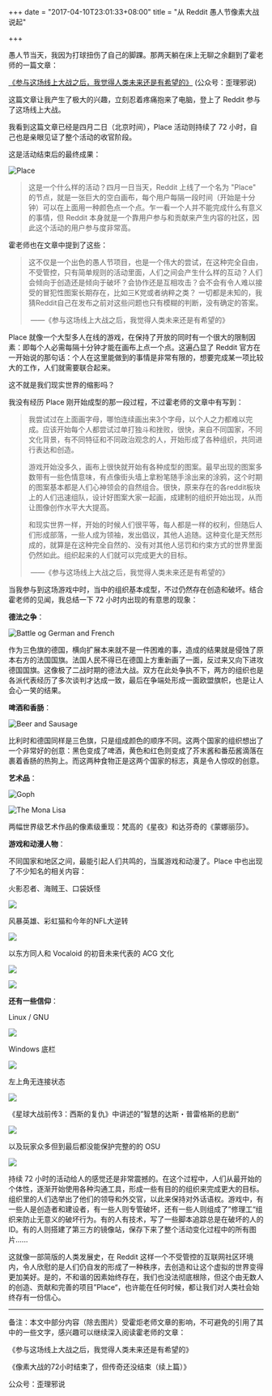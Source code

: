 +++
date = "2017-04-10T23:01:33+08:00"
title = "从 Reddit 愚人节像素大战说起"

+++

愚人节当天，我因为打球扭伤了自己的脚踝。那两天躺在床上无聊之余翻到了霍老师的一篇文章：

[《参与这场线上大战之后，我觉得人类未来还是有希望的》](http://mp.weixin.qq.com/s/Pz0NZ2t9fd_-RNFj1rT0hA)     (公众号：歪理邪说)

这篇文章让我产生了极大的兴趣，立刻忍着疼痛抱来了电脑，登上了 Reddit 参与了这场线上大战。<!--more-->

我看到这篇文章已经是四月二日（北京时间），Place 活动则持续了 72 小时，自己也是亲眼见证了整个活动的收官阶段。

这是活动结束后的最终成果：

![Place](https://c1.staticflickr.com/3/2861/33798313132_d385bd8149_b.jpg)

> 这是一个什么样的活动？四月一日当天，Reddit 上线了一个名为 "Place" 的节点，就是一张巨大的空白画布，每个用户每隔一段时间（开始是十分钟）可以在上面用一种颜色点一个点。乍一看一个人并不能完成什么有意义的事情，但 Reddit 本身就是一个靠用户参与和贡献来产生内容的社区，因此这个活动的用户参与度非常高。

霍老师也在文章中提到了这些：

> 这不仅是一个出色的愚人节项目，也是一个伟大的尝试，在这种完全自由，不受管控，只有简单规则的活动里面，人们之间会产生什么样的互动？人们会倾向于创造还是倾向于破坏？会协作还是互相攻击？会不会有令人难以接受的冒犯性图案长期存在，比如三K党或者纳粹之类？ 一切都是未知的，我猜Reddit自己在发布之前对这些问题也只有模糊的判断，没有确定的答案。				
>
> ​					——《参与这场线上大战之后，我觉得人类未来还是有希望的》

Place 就像一个大型多人在线的游戏，在保持了开放的同时有一个很大的限制因素：即每个人必需每隔十分钟才能在画布上点一个点。这遍凸显了 Reddit 官方在一开始说的那句话：个人在这里能做到的事情是非常有限的，想要完成某一项比较大的工作，人们就需要联合起来。

这不就是我们现实世界的缩影吗？

我没有经历 Place 刚开始成型的那一段过程，不过霍老师的文章中有写到：

> 我尝试过在上面画字母，哪怕连续画出来3个字母，以个人之力都难以完成。应该开始每个人都尝试过单打独斗和挫败，很快，来自不同国家，不同文化背景，有不同特征和不同政治观念的人，开始形成了各种组织，共同进行表达和创造。
>
> 游戏开始没多久，画布上很快就开始有各种成型的图案。最早出现的图案多数带有一些色情意味，有点像街头墙上拿粉笔随手涂出来的涂鸦，这个时期的图案基本都是人们心神领会的自然组合。很快，原来存在的各reddit板块上的人们迅速组队，设计好图案大家一起画，成建制的组织开始出现，从而让图像创作水平大大提高。
>
> 和现实世界一样，开始的时候人们很平等，每人都是一样的权利，但随后人们形成部落，一些人成为领袖，发出倡议，其他人追随。这种变化是天然形成的，就算是在这种完全自然的、没有对其他人惩罚和约束方式的世界里面仍然如此。组织起来的人们就可以完成更大的目标。
>
> ​					——《参与这场线上大战之后，我觉得人类未来还是有希望的》

当我参与到这场游戏中时，当中的组织基本成型，不过仍然存在创造和破坏。结合霍老师的见闻，我总结一下 72 小时内出现的有意思的现象：

**德法之争**：

![Battle og German and French](https://c1.staticflickr.com/3/2832/33810955032_becdda8c55_z.jpg)

作为三色旗的德国，横向扩展本来就不是一件困难的事，造成的结果就是侵蚀了原本右方的法国国旗。法国人民不得已在德国上方重新画了一面，反过来又向下进攻德国国旗。这像极了二战时期的德法大战。双方在此处争执不下，两方的组织也是各派代表经历了多次谈判才达成一致，最后在争端处形成一面欧盟旗帜，也是让人会心一笑的结果。

**啤酒和香肠**：

![Beer and Sausage](https://c1.staticflickr.com/4/3703/33968974605_6deca3c8d0_z.jpg)

比利时和德国同样是三色旗，只是组成颜色的顺序不同。这两个国家的组织想出了一个非常好的创意：黑色变成了啤酒，黄色和红色则变成了芥末酱和番茄酱滴落在裹着香肠的热狗上。而这两种食物正是这两个国家的标志，真是令人惊叹的创意。

**艺术品**：

![Goph](https://c1.staticflickr.com/3/2821/33968973925_a57bacba97.jpg)

![The Mona Lisa](https://c1.staticflickr.com/3/2909/33968975395_efca254988_z.jpg)

两幅世界级艺术作品的像素级重现：梵高的《星夜》和达芬奇的《蒙娜丽莎》。

**游戏和动漫人物**：

不同国家和地区之间，最能引起人们共鸣的，当属游戏和动漫了。Place 中也出现了不少知名的相关内容：

火影忍者、海贼王、口袋妖怪

![](https://c1.staticflickr.com/3/2921/33125116054_b2cc095ba8_z.jpg)

风暴英雄、彩虹猫和今年的NFL大逆转

![](https://c1.staticflickr.com/4/3950/33968974005_1e8072d47c_z.jpg)

以东方同人和 Vocaloid 的初音未来代表的 ACG 文化

![](https://c1.staticflickr.com/4/3829/33968974075_a9f75bc707.jpg)

![](https://c1.staticflickr.com/4/3947/33968973525_267dffee7d_m.jpg)

**还有一些信仰**：

Linux / GNU

![](https://c1.staticflickr.com/3/2853/33968973595_875882dccf.jpg)

Windows 底栏

![](https://c1.staticflickr.com/3/2862/33810955622_d64236d1f8_b.jpg)

左上角无连接状态

![](https://c1.staticflickr.com/3/2842/33583847790_d7695a2ef3_b.jpg)

《星球大战前传3：西斯的复仇》中讲述的”智慧的达斯・普雷格斯的悲剧“

![](https://c1.staticflickr.com/3/2869/33968973825_0262a0983a_z.jpg)

以及玩家众多但到最后都没能保护完整的的 OSU 

![](https://c1.staticflickr.com/3/2928/33968975045_f27f4c15c2_z.jpg)

持续 72 小时的活动给人的感觉还是非常震撼的。在这个过程中，人们从最开始的个体性，逐渐开始使用各种沟通工具，形成一些有目的的组织来完成更大的目标。组织里的人们选举出了他们的领导和外交官，以此来保持对外话语权。游戏中，有一些人是创造者和建设者，有一些人则专管破坏，还有一些人则组成了”修理工“组织来防止无意义的破坏行为。有的人有技术，写了一些脚本追踪总是在破坏的人的 ID。有的人则搭建了第三方的镜像站，保存下来了整个活动变化过程中的所有图片......

这就像一部简版的人类发展史，在 Reddit 这样一个不受管控的互联网社区环境内，令人欣慰的是人们仍自发的形成了一种秩序，去创造和让这个虚拟的世界变得更加美好。是的，不和谐的因素始终存在，我们也没法彻底根除，但这个由无数人的创造、贡献和完善的项目”Place“，也许能在任何时候，都让我们对人类社会始终存有一份信心。

---

备注：本文中部分内容（除去图片）受霍炬老师文章的影响，不可避免的引用了其中的一些文字，感兴趣可以继续深入阅读霍老师的文章：

《参与这场线上大战之后，我觉得人类未来还是有希望的》

《像素大战的72小时结束了，但传奇还没结束（续上篇）》

公众号：歪理邪说